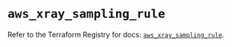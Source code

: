 # `aws_xray_sampling_rule`

Refer to the Terraform Registry for docs: [`aws_xray_sampling_rule`](https://registry.terraform.io/providers/hashicorp/aws/3.76.1/docs/resources/xray_sampling_rule).
